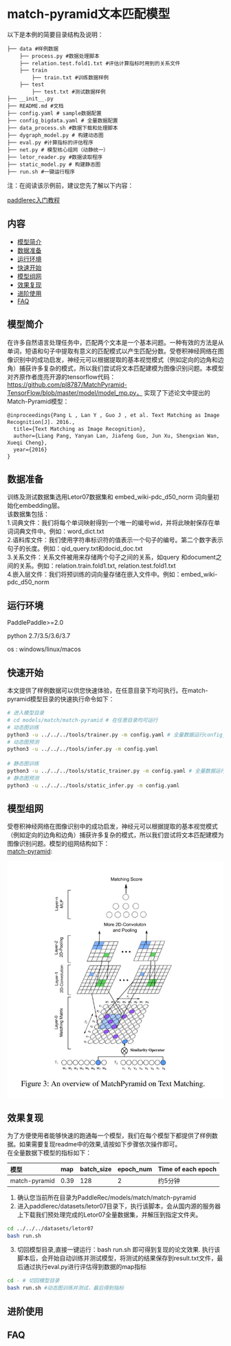 # match-pyramid文本匹配模型

以下是本例的简要目录结构及说明： 

```
├── data #样例数据
    ├── process.py #数据处理脚本
    ├── relation.test.fold1.txt #评估计算指标时用到的关系文件
    ├── train
    	├── train.txt #训练数据样例
    ├── test
    	├── test.txt #测试数据样例
├── __init__.py
├── README.md #文档
├── config.yaml # sample数据配置
├── config_bigdata.yaml # 全量数据配置
├── data_process.sh #数据下载和处理脚本
├── dygraph_model.py # 构建动态图
├── eval.py #计算指标的评估程序
├── net.py # 模型核心组网（动静统一）
├── letor_reader.py #数据读取程序
├── static_model.py # 构建静态图
├── run.sh #一键运行程序
```

注：在阅读该示例前，建议您先了解以下内容：

[paddlerec入门教程](https://github.com/PaddlePaddle/PaddleRec/blob/master/README.md)

## 内容

- [模型简介](#模型简介)
- [数据准备](#数据准备)
- [运行环境](#运行环境)
- [快速开始](#快速开始)
- [模型组网](#模型组网)
- [效果复现](#效果复现)
- [进阶使用](#进阶使用)
- [FAQ](#FAQ)


## 模型简介
在许多自然语言处理任务中，匹配两个文本是一个基本问题。一种有效的方法是从单词，短语和句子中提取有意义的匹配模式以产生匹配分数。受卷积神经网络在图像识别中的成功启发，神经元可以根据提取的基本视觉模式（例如定向的边角和边角）捕获许多复杂的模式，所以我们尝试将文本匹配建模为图像识别问题。本模型对齐原作者庞亮开源的tensorflow代码：https://github.com/pl8787/MatchPyramid-TensorFlow/blob/master/model/model_mp.py， 实现了下述论文中提出的Match-Pyramid模型：

```text
@inproceedings{Pang L , Lan Y , Guo J , et al. Text Matching as Image Recognition[J]. 2016.,
  title={Text Matching as Image Recognition},
  author={Liang Pang, Yanyan Lan, Jiafeng Guo, Jun Xu, Shengxian Wan, Xueqi Cheng},
  year={2016}
}
```

## 数据准备
训练及测试数据集选用Letor07数据集和 embed_wiki-pdc_d50_norm 词向量初始化embedding层。  
该数据集包括：  
1.词典文件：我们将每个单词映射得到一个唯一的编号wid，并将此映射保存在单词词典文件中。例如：word_dict.txt  
2.语料库文件：我们使用字符串标识符的值表示一个句子的编号。第二个数字表示句子的长度。例如：qid_query.txt和docid_doc.txt  
3.关系文件：关系文件被用来存储两个句子之间的关系，如query 和document之间的关系。例如：relation.train.fold1.txt, relation.test.fold1.txt  
4.嵌入层文件：我们将预训练的词向量存储在嵌入文件中。例如：embed_wiki-pdc_d50_norm  

## 运行环境
PaddlePaddle>=2.0

python 2.7/3.5/3.6/3.7

os : windows/linux/macos  

## 快速开始
本文提供了样例数据可以供您快速体验，在任意目录下均可执行。在match-pyramid模型目录的快速执行命令如下： 
```bash
# 进入模型目录
# cd models/match/match-pyramid # 在任意目录均可运行
# 动态图训练
python3 -u ../../../tools/trainer.py -m config.yaml # 全量数据运行config_bigdata.yaml 
# 动态图预测
python3 -u ../../../tools/infer.py -m config.yaml 

# 静态图训练
python3 -u ../../../tools/static_trainer.py -m config.yaml # 全量数据运行config_bigdata.yaml 
# 静态图预测
python3 -u ../../../tools/static_infer.py -m config.yaml 
```  

## 模型组网
受卷积神经网络在图像识别中的成功启发，神经元可以根据提取的基本视觉模式（例如定向的边角和边角）捕获许多复杂的模式，所以我们尝试将文本匹配建模为图像识别问题。模型的组网结构如下：  
[match-pyramid](https://arxiv.org/pdf/1602.06359.pdf):
<p align="center">
<img align="center" src="../../../doc/imgs/match-pyramid.png">
<p>


## 效果复现
为了方便使用者能够快速的跑通每一个模型，我们在每个模型下都提供了样例数据。如果需要复现readme中的效果,请按如下步骤依次操作即可。  
在全量数据下模型的指标如下：  

| 模型 | map | batch_size | epoch_num| Time of each epoch |
| :------| :------ | :------ | :------| :------ | 
| match-pyramid | 0.39 | 128 | 2 | 约5分钟 |

1. 确认您当前所在目录为PaddleRec/models/match/match-pyramid
2. 进入paddlerec/datasets/letor07目录下，执行该脚本，会从国内源的服务器上下载我们预处理完成的Letor07全量数据集，并解压到指定文件夹。
``` bash
cd ../../../datasets/letor07
bash run.sh
```
3. 切回模型目录,直接一键运行：bash run.sh 即可得到复现的论文效果.
执行该脚本后，会开始自动训练并测试模型，将测试的结果保存到result.txt文件，最后通过执行eval.py进行评估得到数据的map指标   
```bash
cd - # 切回模型目录
bash run.sh #动态图训练并测试，最后得到指标
```

## 进阶使用
  
## FAQ
